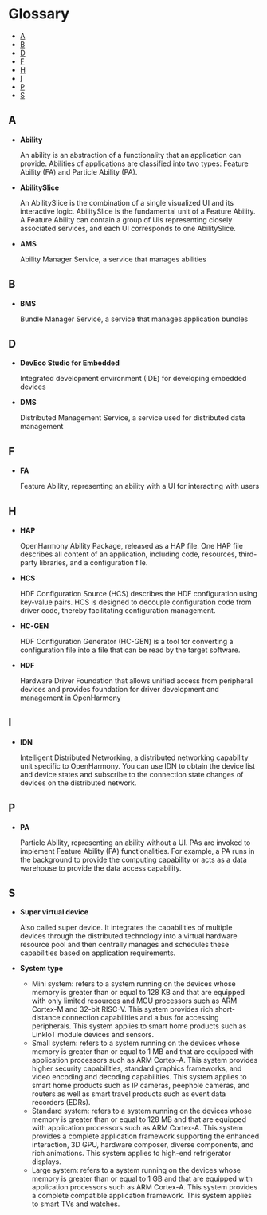 # Glossary<a name="EN-US_TOPIC_0000001111039518"></a>

-   [A](#en-us_topic_0000001050749051_section1679023922312)
-   [B](#en-us_topic_0000001050749051_section62182102017)
-   [D](#en-us_topic_0000001050749051_section1670294920236)
-   [F](#en-us_topic_0000001050749051_section5406185415236)
-   [H](#en-us_topic_0000001050749051_section891816813243)
-   [I](#en-us_topic_0000001050749051_section10124052142516)
-   [P](#en-us_topic_0000001050749051_section779354121411)
-   [S](#en-us_topic_0000001050749051_section25661636182615)

## A<a name="en-us_topic_0000001050749051_section1679023922312"></a>

-   **Ability**

    An ability is an abstraction of a functionality that an application can provide. Abilities of applications are classified into two types: Feature Ability \(FA\) and Particle Ability \(PA\).


-   **AbilitySlice**

    An AbilitySlice is the combination of a single visualized UI and its interactive logic. AbilitySlice is the fundamental unit of a Feature Ability. A Feature Ability can contain a group of UIs representing closely associated services, and each UI corresponds to one AbilitySlice.

-   **AMS**

    Ability Manager Service, a service that manages abilities


## B<a name="en-us_topic_0000001050749051_section62182102017"></a>

-   **BMS**

    Bundle Manager Service, a service that manages application bundles


## D<a name="en-us_topic_0000001050749051_section1670294920236"></a>

-   **DevEco Studio for Embedded**

    Integrated development environment \(IDE\) for developing embedded devices

-   **DMS**

    Distributed Management Service, a service used for distributed data management


## F<a name="en-us_topic_0000001050749051_section5406185415236"></a>

-   **FA**

    Feature Ability, representing an ability with a UI for interacting with users


## H<a name="en-us_topic_0000001050749051_section891816813243"></a>

-   **HAP**

    OpenHarmony Ability Package, released as a HAP file. One HAP file describes all content of an application, including code, resources, third-party libraries, and a configuration file.

-   **HCS**

    HDF Configuration Source \(HCS\) describes the HDF configuration using key-value pairs. HCS is designed to decouple configuration code from driver code, thereby facilitating configuration management.


-   **HC-GEN**

    HDF Configuration Generator \(HC-GEN\) is a tool for converting a configuration file into a file that can be read by the target software.


-   **HDF**

    Hardware Driver Foundation that allows unified access from peripheral devices and provides foundation for driver development and management in OpenHarmony


## I<a name="en-us_topic_0000001050749051_section10124052142516"></a>

-   **IDN**

    Intelligent Distributed Networking, a distributed networking capability unit specific to OpenHarmony. You can use IDN to obtain the device list and device states and subscribe to the connection state changes of devices on the distributed network.


## P<a name="en-us_topic_0000001050749051_section779354121411"></a>

-   **PA**

    Particle Ability, representing an ability without a UI. PAs are invoked to implement Feature Ability \(FA\) functionalities. For example, a PA runs in the background to provide the computing capability or acts as a data warehouse to provide the data access capability.


## S<a name="en-us_topic_0000001050749051_section25661636182615"></a>

-   **Super virtual device**

    Also called super device. It integrates the capabilities of multiple devices through the distributed technology into a virtual hardware resource pool and then centrally manages and schedules these capabilities based on application requirements.

-   **System type**
    -   Mini system: refers to a system running on the devices whose memory is greater than or equal to 128 KB and that are equipped with only limited resources and MCU processors such as ARM Cortex-M and 32-bit RISC-V. This system provides rich short-distance connection capabilities and a bus for accessing peripherals. This system applies to smart home products such as LinkIoT module devices and sensors.
    -   Small system: refers to a system running on the devices whose memory is greater than or equal to 1 MB and that are equipped with application processors such as ARM Cortex-A. This system provides higher security capabilities, standard graphics frameworks, and video encoding and decoding capabilities. This system applies to smart home products such as IP cameras, peephole cameras, and routers as well as smart travel products such as event data recorders \(EDRs\).
    -   Standard system: refers to a system running on the devices whose memory is greater than or equal to 128 MB and that are equipped with application processors such as ARM Cortex-A. This system provides a complete application framework supporting the enhanced interaction, 3D GPU, hardware composer, diverse components, and rich animations. This system applies to high-end refrigerator displays.
    -   Large system: refers to a system running on the devices whose memory is greater than or equal to 1 GB and that are equipped with application processors such as ARM Cortex-A. This system provides a complete compatible application framework. This system applies to smart TVs and watches.


